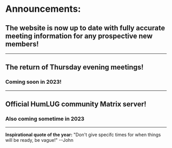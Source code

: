 # Announcements:

## The website is now up to date with fully accurate meeting information for any prospective new members!

***

## The return of Thursday evening meetings!
### Coming soon in 2023!

***

## Official HumLUG community Matrix server!
### Also coming sometime in 2023

***
**Inspirational quote of the year:** "Don't give specifc times for when things will be ready, be vague!" --John